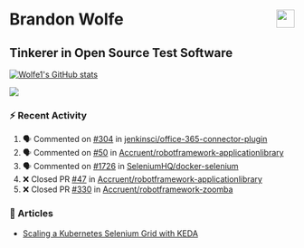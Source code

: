Brandon Wolfe <a href="https://www.linkedin.com/in/brandon-wolfe1" target="_blank" rel="noreferrer"><img src="https://raw.githubusercontent.com/danielcranney/readme-generator/main/public/icons/socials/linkedin.svg" width="32" height="32" align="right"/></a>
==============================
Tinkerer in Open Source Test Software
-----------------------------

<p align="left"><a href="http://www.github.com/Wolfe1"><img src="https://github-readme-stats.vercel.app/api?username=Wolfe1&show_icons=true&hide=&count_private=true&title_color=0891b2&text_color=ffffff&icon_color=0891b2&bg_color=1c1917&hide_border=true&show_icons=true" alt="Wolfe1's GitHub stats" /></a></p>
<p align="left"><a href="http://www.github.com/Wolfe1"><img src="https://github-readme-streak-stats.herokuapp.com/?user=Wolfe1&stroke=ffffff&background=1c1917&ring=0891b2&fire=0891b2&currStreakNum=ffffff&currStreakLabel=0891b2&sideNums=ffffff&sideLabels=ffffff&dates=ffffff&hide_border=true" /></a></p>

### :zap: Recent Activity
<!--START_SECTION:activity-->
1. 🗣 Commented on [#304](https://github.com/jenkinsci/office-365-connector-plugin/issues/304) in [jenkinsci/office-365-connector-plugin](https://github.com/jenkinsci/office-365-connector-plugin)
2. 🗣 Commented on [#50](https://github.com/Accruent/robotframework-applicationlibrary/issues/50) in [Accruent/robotframework-applicationlibrary](https://github.com/Accruent/robotframework-applicationlibrary)
3. 🗣 Commented on [#1726](https://github.com/SeleniumHQ/docker-selenium/issues/1726) in [SeleniumHQ/docker-selenium](https://github.com/SeleniumHQ/docker-selenium)
4. ❌ Closed PR [#47](https://github.com/Accruent/robotframework-applicationlibrary/pull/47) in [Accruent/robotframework-applicationlibrary](https://github.com/Accruent/robotframework-applicationlibrary)
5. ❌ Closed PR [#330](https://github.com/Accruent/robotframework-zoomba/pull/330) in [Accruent/robotframework-zoomba](https://github.com/Accruent/robotframework-zoomba)
<!--END_SECTION:activity-->

### :newspaper: Articles
- [Scaling a Kubernetes Selenium Grid with KEDA](https://www.linkedin.com/pulse/scaling-kubernetes-selenium-grid-keda-brandon-wolfe)
